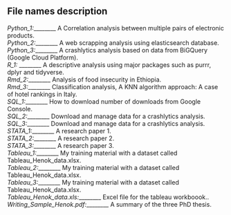 ## File names description

*Python_1:*________ A Correlation analysis between multiple pairs of electronic products.<br />
*Python_2:*________    A web scrapping analysis using elasticsearch database.<br />
*Python_3:*________     A crashlytics analysis based on data from BiGQuery (Google Cloud Platform).<br />
*R_1:* ________         A descriptive analysis using major packages such as purrr, dplyr and tidyverse.<br />
*Rmd_2:*________        Analysis of food insecurity in Ethiopia.<br />
*Rmd_3:*________        Classification analysis, A KNN algorithm approach: A case of hotel rankings in Italy.<br />
*SQL_1:*________        How to download number of downloads from Google Console.<br />
*SQL_2:*________       Download and manage data for a crashlytics analysis.<br />
*SQL_3:*________        Download and manage data for a crashlytics analysis.<br />
*STATA_1:*________      A research paper 1.<br />
*STATA_2:*________      A research paper 2.<br />
*STATA_3:*________      A research paper 3.<br />
*Tableau_1:*________    My training material with a dataset called Tableau_Henok_data.xlsx.<br />
*Tableau_2:*________    My training material with a dataset called Tableau_Henok_data.xlsx.<br />
*Tableau_3:*________    My training material with a dataset called Tableau_Henok_data.xlsx.<br />
*Tableau_Henok_data.xls:*________ Excel file for the tableau workboook..<br />
*Writing_Sample_Henok.pdf:*________ A summary of the three PhD thesis.<br />
